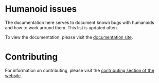 # Humanoid issues

The documentation here serves to document known bugs with humanoids and how to work around them. This list is updated often.

To view the documentation, please visit the [documentation site](https://robloxhumanoids.github.io).

# Contributing

For information on contributing, please visit the [contributing section of the website](https://robloxhumanoids.github.io).